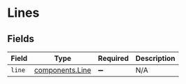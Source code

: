 # Lines


## Fields

| Field                                                     | Type                                                      | Required                                                  | Description                                               |
| --------------------------------------------------------- | --------------------------------------------------------- | --------------------------------------------------------- | --------------------------------------------------------- |
| `line`                                                    | [components.Line](../../../sdk/models/components/line.md) | :heavy_minus_sign:                                        | N/A                                                       |